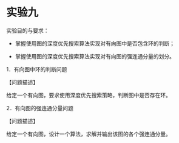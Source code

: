 # 实验九 #



实验目的与要求：

- 掌握使用图的深度优先搜索算法实现对有向图中是否包含环的判断；

- 掌握使用图的深度优先搜索算法实现对有向图的强连通分量的划分。





1．有向图中环的判断问题

【问题描述】

给定一个有向图，要求使用深度优先搜索策略，判断图中是否存在环。





2．有向图的强连通分量问题

【问题描述】

给定一个有向图，设计一个算法，求解并输出该图的各个强连通分量。
